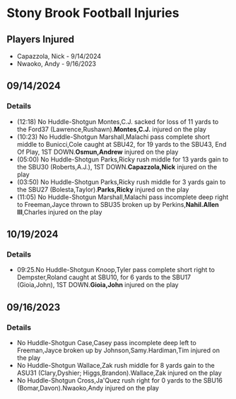 # Stony Brook Football Injuries

## Players Injured
- Capazzola, Nick - 9/14/2024
- Nwaoko, Andy - 9/16/2023

## 09/14/2024
### Details
- (12:18) No Huddle-Shotgun Montes,C.J. sacked for loss of 11 yards to the Ford37
(Lawrence,Rushawn).**Montes,C.J.** injured on the play
- (10:23) No Huddle-Shotgun Marshall,Malachi pass complete short middle to Bunicci,Cole caught at SBU42, for 19 yards to the SBU43, End Of Play, 1ST DOWN.**Osmun,Andrew** injured on the play
- (05:00) No Huddle-Shotgun Parks,Ricky rush middle for 13 yards gain to the SBU30 (Roberts,A.J.), 1ST DOWN.**Capazzola,Nick** injured on the play
- (03:50) No Huddle-Shotgun Parks,Ricky rush middle for 3 yards gain to the SBU27 (Bolesta,Taylor).**Parks,Ricky** injured on the play
- (11:05) No Huddle-Shotgun Marshall,Malachi pass incomplete deep right to Freeman,Jayce thrown to SBU35 broken up by Perkins,**Nahil.Allen III**,Charles injured on the play

## 10/19/2024
### Details
- 09:25.No Huddle-Shotgun Knoop,Tyler pass complete short right to Dempster,Roland caught at SBU10, for 6 yards to the SBU17 (Gioia,John), 1ST DOWN.**Gioia,John** injured on the play

## 09/16/2023
### Details
- No Huddle-Shotgun Case,Casey pass incomplete deep left to Freeman,Jayce broken up by
Johnson,Samy.Hardiman,Tim injured on the play
- No Huddle-Shotgun Wallace,Zak rush middle for 8 yards gain to the ASU31 (Clary,Dyshier;
Higgs,Brandon).Wallace,Zak injured on the play
- No Huddle-Shotgun Cross,Ja'Quez rush right for 0 yards to the SBU16 (Bomar,Davon).Nwaoko,Andy injured on the play